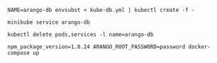 `NAME=arango-db envsubst < kube-db.yml | kubectl create -f -`

`minikube service arango-db`

`kubectl delete pods,services -l name=arango-db`

`npm_package_version=1.0.24 ARANGO_ROOT_PASSWORD=password docker-compose up`

